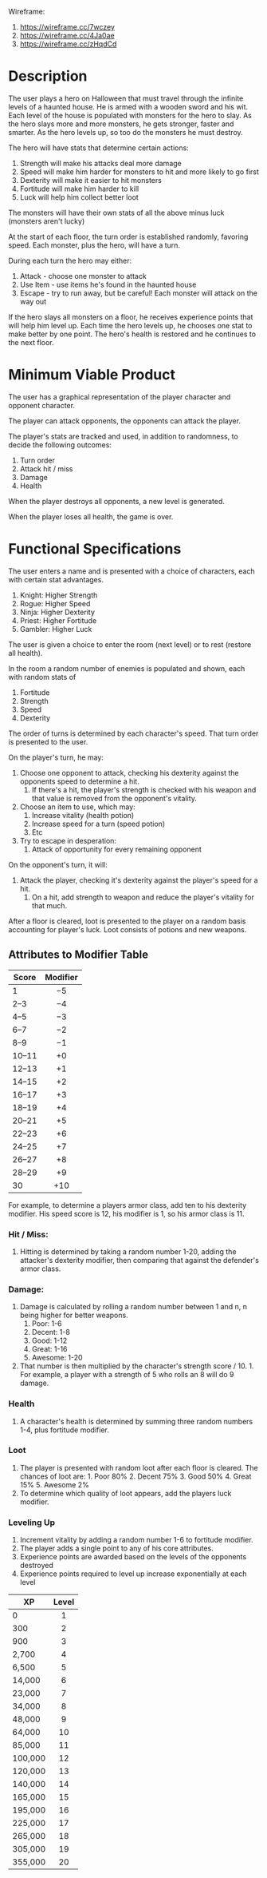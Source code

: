Wireframe:
  1. https://wireframe.cc/7wczey
  2. https://wireframe.cc/4Ja0ae
  3. https://wireframe.cc/zHqdCd

# Description

The user plays a hero on Halloween that must travel through the infinite levels of a haunted house. He
is armed with a wooden sword and his wit. Each level of the house is populated with monsters for the hero
to slay. As the hero slays more and more monsters, he gets stronger, faster and smarter. As the hero levels
up, so too do the monsters he must destroy.

The hero will have stats that determine certain actions:
  1. Strength will make his attacks deal more damage
  2. Speed will make him harder for monsters to hit and more likely to go first
  3. Dexterity will make it easier to hit monsters
  4. Fortitude will make him harder to kill
  5. Luck will help him collect better loot

The monsters will have their own stats of all the above minus luck (monsters aren't lucky)

At the start of each floor, the turn order is established randomly, favoring speed. Each monster, plus
the hero, will have a turn.

During each turn the hero may either:
  1. Attack - choose one monster to attack
  2. Use Item - use items he's found in the haunted house
  3. Escape - try to run away, but be careful! Each monster will attack on the way out

If the hero slays all monsters on a floor, he receives experience points that will help him level up.
Each time the hero levels up, he chooses one stat to make better by one point. The hero's health is
restored and he continues to the next floor.


# Minimum Viable Product


The user has a graphical representation of the player character and opponent character.

The player can attack opponents, the opponents can attack the player.

The player's stats are tracked and used, in addition to randomness, to decide the following outcomes:
  1. Turn order
  2. Attack hit / miss
  3. Damage
  4. Health

When the player destroys all opponents, a new level is generated.

When the player loses all health, the game is over.



# Functional Specifications

The user enters a name and is presented with a choice of characters, each with certain stat advantages.
  1. Knight: Higher Strength
  2. Rogue: Higher Speed
  3. Ninja: Higher Dexterity
  4. Priest: Higher Fortitude
  5. Gambler: Higher Luck

The user is given a choice to enter the room (next level) or to rest (restore all health).

In the room a random number of enemies is populated and shown, each with random stats of
  1. Fortitude
  2. Strength
  3. Speed
  4. Dexterity

The order of turns is determined by each character's speed. That turn order is presented to the user.

On the player's turn, he may:
  1. Choose one opponent to attack, checking his dexterity against the opponents speed to determine a hit.
      1. If there's a hit, the player's strength is checked with his weapon and that value is removed
        from the opponent's vitality.
  2. Choose an item to use, which may:
      1. Increase vitality (health potion)
      2. Increase speed for a turn (speed potion)
      3. Etc
  3. Try to escape in desperation:
      1. Attack of opportunity for every remaining opponent

On the opponent's turn, it will:
  1. Attack the player, checking it's dexterity against the player's speed for a hit.
      1. On a hit, add strength to weapon and reduce the player's vitality for that much.

After a floor is cleared, loot is presented to the player on a random basis accounting for player's luck.
Loot consists of potions and new weapons.

## Attributes to Modifier Table
  | Score   |	 Modifier
  |--------   |:-----------:
  |  1	    |    −5
  |  2–3	  |    −4
  |  4–5	  |    −3
  |  6–7	  |    −2
  |  8–9	  |    −1
  |  10–11	|    +0
  |  12–13	|    +1
  |  14–15	|    +2
  |  16–17	|    +3
  |  18–19	|    +4
  |  20–21	|    +5
  |  22–23	|    +6
  |  24–25	|    +7
  |  26–27	|    +8
  |  28–29	|    +9
  |  30	  |   +10

For example, to determine a players armor class, add ten to his dexterity modifier. His speed score is 12, his modifier is 1, so his armor class is 11.

### Hit / Miss:
  1. Hitting is determined by taking a random number 1-20, adding the attacker's dexterity modifier, then
     comparing that against the defender's armor class.

### Damage:
  1. Damage is calculated by rolling a random number between 1 and n, n being higher for better weapons.
      1. Poor: 1-6
      2. Decent: 1-8
      3. Good: 1-12
      4. Great: 1-16
      5. Awesome: 1-20
  2. That number is then multiplied by the character's strength score / 10.
    1. For example, a player with a strength of 5 who rolls an 8 will do 9 damage.

### Health
  1. A character's health is determined by summing three random numbers 1-4, plus fortitude modifier.

### Loot
  1. The player is presented with random loot after each floor is cleared. The chances of loot are:
    1. Poor 80%
    2. Decent 75%
    3. Good 50%
    4. Great 15%
    5. Awesome 2%
  2. To determine which quality of loot appears, add the players luck modifier.

### Leveling Up
  1. Increment vitality by adding a random number 1-6 to fortitude modifier.
  2. The player adds a single point to any of his core attributes.
  3. Experience points are awarded based on the levels of the opponents destroyed
  4. Experience points required to level up increase exponentially at each level

  |XP       | Level
  |---------|:--------:
  |0	      |  1
  |300	    |  2
  |900	    |  3
  |2,700	  |  4
  |6,500	  |  5
  |14,000	  |  6
  |23,000	  |  7
  |34,000	  |  8
  |48,000	  |  9
  |64,000	  |  10
  |85,000	  |  11
  |100,000  |	 12
  |120,000  |	 13
  |140,000  |	 14
  |165,000  |	 15
  |195,000  |	 16
  |225,000  |	 17
  |265,000  |	 18
  |305,000  |	 19
  |355,000  |	 20
